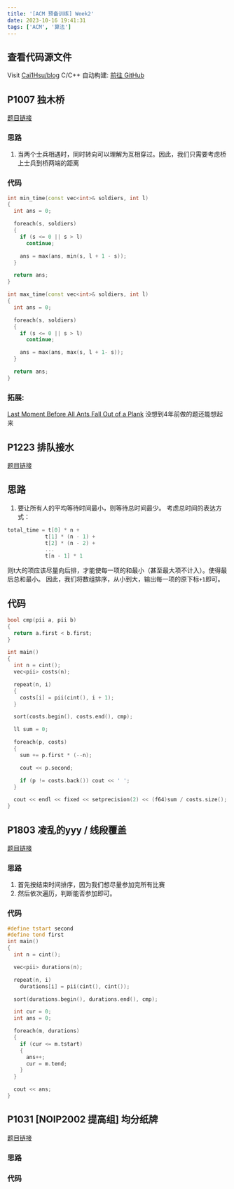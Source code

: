 ```yaml
---
title: '[ACM 预备训练] Week2' 
date: 2023-10-16 19:41:31
tags: ['ACM', '算法']
---
```


## 查看代码源文件
Visit [Cai1Hsu/blog](https://github.com/Cai1Hsu/blog/tree/master/acm/acm-2)
C/C++ 自动构建: [前往 GitHub](https://github.com/Cai1Hsu/blog/actions/workflows/build.yml)

## P1007 独木桥
[题目链接](https://www.luogu.com.cn/problem/P1007)

### 思路
1. 当两个士兵相遇时，同时转向可以理解为互相穿过。因此，我们只需要考虑桥上士兵到桥两端的距离

### 代码
```cpp
int min_time(const vec<int>& soldiers, int l)
{
  int ans = 0;

  foreach(s, soldiers)
  {
    if (s <= 0 || s > l)
      continue;

    ans = max(ans, min(s, l + 1 - s));
  }

  return ans;
}

int max_time(const vec<int>& soldiers, int l)
{
  int ans = 0;

  foreach(s, soldiers)
  {
    if (s <= 0 || s > l)
      continue;

    ans = max(ans, max(s, l + 1- s));
  }

  return ans;
}
```

### 拓展:
[Last Moment Before All Ants Fall Out of a Plank](https://leetcode.com/problems/last-moment-before-all-ants-fall-out-of-a-plank/)
没想到4年前做的题还能想起来

## P1223 排队接水
[题目链接](https://www.luogu.com.cn/problem/P1223)

## 思路
1. 要让所有人的平均等待时间最小，则等待总时间最少。
考虑总时间的表达方式：
```cpp
total_time = t[0] * n +
            t[1] * (n - 1) +
            t[2] * (n - 2) +
            ...
            t[n - 1] * 1
```
则t大的项应该尽量向后排，才能使每一项的和最小（甚至最大项不计入）。使得最后总和最小。
因此，我们将数组排序，从小到大，输出每一项的原下标`+1`即可。

## 代码
```cpp
bool cmp(pii a, pii b)
{
  return a.first < b.first;
}

int main()
{
  int n = cint();
  vec<pii> costs(n);

  repeat(n, i)
  {
    costs[i] = pii(cint(), i + 1);
  }

  sort(costs.begin(), costs.end(), cmp);

  ll sum = 0;

  foreach(p, costs)
  {
    sum += p.first * (--n);

    cout << p.second;

    if (p != costs.back()) cout << ' ';
  }

  cout << endl << fixed << setprecision(2) << (f64)sum / costs.size();
}
```

## P1803 凌乱的yyy / 线段覆盖
[题目链接](https://www.luogu.com.cn/problem/P1803)

### 思路
1. 首先按结束时间排序，因为我们想尽量参加完所有比赛
2. 然后依次遍历，判断能否参加即可。

### 代码
```cpp
#define tstart second
#define tend first
int main()
{
  int n = cint();

  vec<pii> durations(n);

  repeat(n, i)
    durations[i] = pii(cint(), cint());

  sort(durations.begin(), durations.end(), cmp);

  int cur = 0;
  int ans = 0;

  foreach(m, durations)
  {
    if (cur <= m.tstart)
    {
      ans++;
      cur = m.tend;
    }
  }

  cout << ans;
}
```

## P1031 [NOIP2002 提高组] 均分纸牌
[题目链接](https://www.luogu.com.cn/problem/P1031)

### 思路

### 代码
```
```